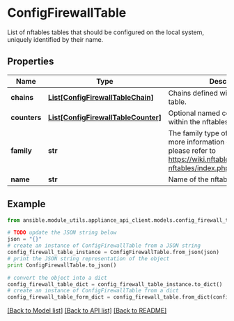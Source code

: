 # ConfigFirewallTable

List of nftables tables that should be configured on the local system, uniquely identified by their name.

## Properties
Name | Type | Description | Notes
------------ | ------------- | ------------- | -------------
**chains** | [**List[ConfigFirewallTableChain]**](ConfigFirewallTableChain.md) | Chains defined within the nftables table. | [optional] 
**counters** | [**List[ConfigFirewallTableCounter]**](ConfigFirewallTableCounter.md) | Optional named counters defined within the nftables table. | [optional] 
**family** | **str** | The family type of the nftables. For more information on table families, please refer to https://wiki.nftables.org/wiki-nftables/index.php/Nftables_families. | [optional] 
**name** | **str** | Name of the nftables table. | 

## Example

```python
from ansible.module_utils.appliance_api_client.models.config_firewall_table import ConfigFirewallTable

# TODO update the JSON string below
json = "{}"
# create an instance of ConfigFirewallTable from a JSON string
config_firewall_table_instance = ConfigFirewallTable.from_json(json)
# print the JSON string representation of the object
print ConfigFirewallTable.to_json()

# convert the object into a dict
config_firewall_table_dict = config_firewall_table_instance.to_dict()
# create an instance of ConfigFirewallTable from a dict
config_firewall_table_form_dict = config_firewall_table.from_dict(config_firewall_table_dict)
```
[[Back to Model list]](../README.md#documentation-for-models) [[Back to API list]](../README.md#documentation-for-api-endpoints) [[Back to README]](../README.md)


